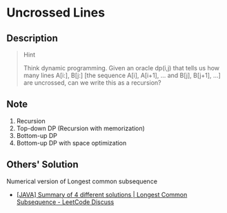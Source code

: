 # Uncrossed Lines

## Description

> Hint
>
> Think dynamic programming. Given an oracle dp(i,j) that tells us how many lines A[i:], B[j:] [the sequence A[i], A[i+1], ... and B[j], B[j+1], ...] are uncrossed, can we write this as a recursion?

## Note

1. Recursion
2. Top-down DP (Recursion with memorization)
3. Bottom-up DP
4. Bottom-up DP with space optimization

## Others' Solution

Numerical version of Longest common subsequence

* [[JAVA] Summary of 4 different solutions | Longest Common Subsequence - LeetCode Discuss](https://leetcode.com/explore/challenge/card/may-leetcoding-challenge/537/week-4-may-22nd-may-28th/3340/discuss/651002/JAVA-Summary-of-4-different-solutions-or-Longest-Common-Subsequence)
